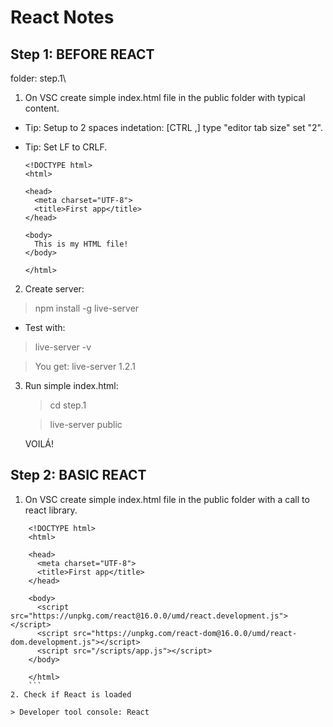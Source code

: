 # React Notes

## Step 1: BEFORE REACT

folder: step.1\

1. On VSC create simple index.html file in the public folder with typical content.

  - Tip: Setup to 2 spaces indetation: [CTRL ,] type "editor tab size" set "2".

  - Tip: Set LF to CRLF.

    ```
    <!DOCTYPE html>
    <html>

    <head>
      <meta charset="UTF-8">
      <title>First app</title>
    </head>

    <body>
      This is my HTML file!
    </body>

    </html>
    ```

2. Create server: 

  > npm install -g live-server

  - Test with:
  > live-server -v

  > You get: live-server 1.2.1

3. Run simple index.html: 
    > cd step.1

    > live-server public

    VOILÁ!

## Step 2: BASIC REACT

1. On VSC create simple index.html file in the public folder with a call to react library.

```
    <!DOCTYPE html>
    <html>

    <head>
      <meta charset="UTF-8">
      <title>First app</title>
    </head>

    <body>
      <script src="https://unpkg.com/react@16.0.0/umd/react.development.js"></script>
      <script src="https://unpkg.com/react-dom@16.0.0/umd/react-dom.development.js"></script>
      <script src="/scripts/app.js"></script>
    </body>

    </html>
    ```
2. Check if React is loaded

> Developer tool console: React


